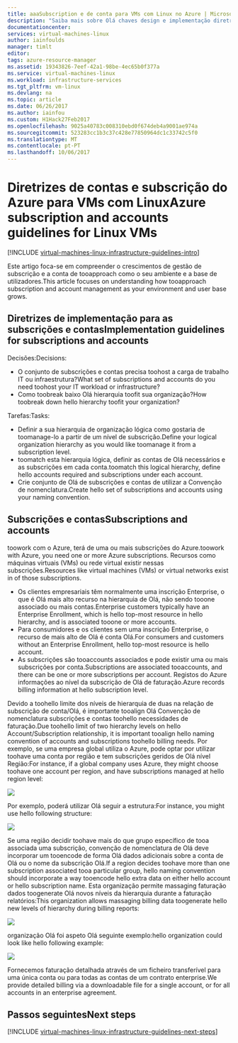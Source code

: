 ```yaml
---
title: aaaSubscription e de conta para VMs com Linux no Azure | Microsoft Docs
description: "Saiba mais sobre Olá chaves design e implementação diretrizes para as subscrições e contas no Azure."
documentationcenter: 
services: virtual-machines-linux
author: iainfoulds
manager: timlt
editor: 
tags: azure-resource-manager
ms.assetid: 19343826-7eef-42a1-98be-4ec65b0f377a
ms.service: virtual-machines-linux
ms.workload: infrastructure-services
ms.tgt_pltfrm: vm-linux
ms.devlang: na
ms.topic: article
ms.date: 06/26/2017
ms.author: iainfou
ms.custom: H1Hack27Feb2017
ms.openlocfilehash: 9025a40783c008310ebd0f674deb4a9001ae974a
ms.sourcegitcommit: 523283cc1b3c37c428e77850964dc1c33742c5f0
ms.translationtype: MT
ms.contentlocale: pt-PT
ms.lasthandoff: 10/06/2017
---
```

# <a name="azure-subscription-and-accounts-guidelines-for-linux-vms"></a><span data-ttu-id="9a59a-103">Diretrizes de contas e subscrição do Azure para VMs com Linux</span><span class="sxs-lookup"><span data-stu-id="9a59a-103">Azure subscription and accounts guidelines for Linux VMs</span></span>

[!INCLUDE [virtual-machines-linux-infrastructure-guidelines-intro](../../../includes/virtual-machines-linux-infrastructure-guidelines-intro.md)]

<span data-ttu-id="9a59a-104">Este artigo foca-se em compreender o crescimentos de gestão de subscrição e a conta de tooapproach como o seu ambiente e a base de utilizadores.</span><span class="sxs-lookup"><span data-stu-id="9a59a-104">This article focuses on understanding how tooapproach subscription and account management as your environment and user base grows.</span></span>

## <a name="implementation-guidelines-for-subscriptions-and-accounts"></a><span data-ttu-id="9a59a-105">Diretrizes de implementação para as subscrições e contas</span><span class="sxs-lookup"><span data-stu-id="9a59a-105">Implementation guidelines for subscriptions and accounts</span></span>
<span data-ttu-id="9a59a-106">Decisões:</span><span class="sxs-lookup"><span data-stu-id="9a59a-106">Decisions:</span></span>

* <span data-ttu-id="9a59a-107">O conjunto de subscrições e contas precisa toohost a carga de trabalho IT ou infraestrutura?</span><span class="sxs-lookup"><span data-stu-id="9a59a-107">What set of subscriptions and accounts do you need toohost your IT workload or infrastructure?</span></span>
* <span data-ttu-id="9a59a-108">Como toobreak baixo Olá hierarquia toofit sua organização?</span><span class="sxs-lookup"><span data-stu-id="9a59a-108">How toobreak down hello hierarchy toofit your organization?</span></span>

<span data-ttu-id="9a59a-109">Tarefas:</span><span class="sxs-lookup"><span data-stu-id="9a59a-109">Tasks:</span></span>

* <span data-ttu-id="9a59a-110">Definir a sua hierarquia de organização lógica como gostaria de toomanage-lo a partir de um nível de subscrição.</span><span class="sxs-lookup"><span data-stu-id="9a59a-110">Define your logical organization hierarchy as you would like toomanage it from a subscription level.</span></span>
* <span data-ttu-id="9a59a-111">toomatch esta hierarquia lógica, definir as contas de Olá necessários e as subscrições em cada conta.</span><span class="sxs-lookup"><span data-stu-id="9a59a-111">toomatch this logical hierarchy, define hello accounts required and subscriptions under each account.</span></span>
* <span data-ttu-id="9a59a-112">Crie conjunto de Olá de subscrições e contas de utilizar a Convenção de nomenclatura.</span><span class="sxs-lookup"><span data-stu-id="9a59a-112">Create hello set of subscriptions and accounts using your naming convention.</span></span>

## <a name="subscriptions-and-accounts"></a><span data-ttu-id="9a59a-113">Subscrições e contas</span><span class="sxs-lookup"><span data-stu-id="9a59a-113">Subscriptions and accounts</span></span>
<span data-ttu-id="9a59a-114">toowork com o Azure, terá de uma ou mais subscrições do Azure.</span><span class="sxs-lookup"><span data-stu-id="9a59a-114">toowork with Azure, you need one or more Azure subscriptions.</span></span> <span data-ttu-id="9a59a-115">Recursos como máquinas virtuais (VMs) ou rede virtual existir nessas subscrições.</span><span class="sxs-lookup"><span data-stu-id="9a59a-115">Resources like virtual machines (VMs) or virtual networks exist in of those subscriptions.</span></span>

* <span data-ttu-id="9a59a-116">Os clientes empresariais têm normalmente uma inscrição Enterprise, o que é Olá mais alto recurso na hierarquia de Olá, não sendo tooone associado ou mais contas.</span><span class="sxs-lookup"><span data-stu-id="9a59a-116">Enterprise customers typically have an Enterprise Enrollment, which is hello top-most resource in hello hierarchy, and is associated tooone or more accounts.</span></span>
* <span data-ttu-id="9a59a-117">Para consumidores e os clientes sem uma inscrição Enterprise, o recurso de mais alto de Olá é conta Olá.</span><span class="sxs-lookup"><span data-stu-id="9a59a-117">For consumers and customers without an Enterprise Enrollment, hello top-most resource is hello account.</span></span>
* <span data-ttu-id="9a59a-118">As subscrições são tooaccounts associados e pode existir uma ou mais subscrições por conta.</span><span class="sxs-lookup"><span data-stu-id="9a59a-118">Subscriptions are associated tooaccounts, and there can be one or more subscriptions per account.</span></span> <span data-ttu-id="9a59a-119">Registos do Azure informações ao nível da subscrição de Olá de faturação.</span><span class="sxs-lookup"><span data-stu-id="9a59a-119">Azure records billing information at hello subscription level.</span></span>

<span data-ttu-id="9a59a-120">Devido a toohello limite dos níveis de hierarquia de duas na relação de subscrição de conta/Olá, é importante tooalign Olá Convenção de nomenclatura subscrições e contas toohello necessidades de faturação.</span><span class="sxs-lookup"><span data-stu-id="9a59a-120">Due toohello limit of two hierarchy levels on hello Account/Subscription relationship, it is important tooalign hello naming convention of accounts and subscriptions toohello billing needs.</span></span> <span data-ttu-id="9a59a-121">Por exemplo, se uma empresa global utiliza o Azure, pode optar por utilizar toohave uma conta por região e tem subscrições geridos de Olá nível Região:</span><span class="sxs-lookup"><span data-stu-id="9a59a-121">For instance, if a global company uses Azure, they might choose toohave one account per region, and have subscriptions managed at hello region level:</span></span>

![](media/virtual-machines-common-infrastructure-service-guidelines/sub01.png)

<span data-ttu-id="9a59a-122">Por exemplo, poderá utilizar Olá seguir a estrutura:</span><span class="sxs-lookup"><span data-stu-id="9a59a-122">For instance, you might use hello following structure:</span></span>

![](media/virtual-machines-common-infrastructure-service-guidelines/sub02.png)

<span data-ttu-id="9a59a-123">Se uma região decidir toohave mais do que grupo específico de tooa associada uma subscrição, convenção de nomenclatura de Olá deve incorporar um tooencode de forma Olá dados adicionais sobre a conta de Olá ou o nome da subscrição Olá.</span><span class="sxs-lookup"><span data-stu-id="9a59a-123">If a region decides toohave more than one subscription associated tooa particular group, hello naming convention should incorporate a way tooencode hello extra data on either hello account or hello subscription name.</span></span> <span data-ttu-id="9a59a-124">Esta organização permite massaging faturação dados toogenerate Olá novos níveis da hierarquia durante a faturação relatórios:</span><span class="sxs-lookup"><span data-stu-id="9a59a-124">This organization allows massaging billing data toogenerate hello new levels of hierarchy during billing reports:</span></span>

![](media/virtual-machines-common-infrastructure-service-guidelines/sub03.png)

<span data-ttu-id="9a59a-125">organização Olá foi aspeto Olá seguinte exemplo:</span><span class="sxs-lookup"><span data-stu-id="9a59a-125">hello organization could look like hello following example:</span></span>

![](media/virtual-machines-common-infrastructure-service-guidelines/sub04.png)

<span data-ttu-id="9a59a-126">Fornecemos faturação detalhada através de um ficheiro transferível para uma única conta ou para todas as contas de um contrato enterprise.</span><span class="sxs-lookup"><span data-stu-id="9a59a-126">We provide detailed billing via a downloadable file for a single account, or for all accounts in an enterprise agreement.</span></span>

## <a name="next-steps"></a><span data-ttu-id="9a59a-127">Passos seguintes</span><span class="sxs-lookup"><span data-stu-id="9a59a-127">Next steps</span></span>
[!INCLUDE [virtual-machines-linux-infrastructure-guidelines-next-steps](../../../includes/virtual-machines-linux-infrastructure-guidelines-next-steps.md)]

